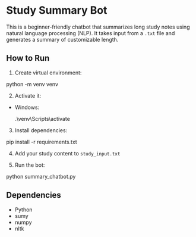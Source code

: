 # Study Summary Bot

This is a beginner-friendly chatbot that summarizes long study notes using natural language processing (NLP). It takes input from a `.txt` file and generates a summary of customizable length.

## How to Run

1. Create virtual environment:

python -m venv venv

2. Activate it:

- Windows:

  .\venv\Scripts\activate

3. Install dependencies:

pip install -r requirements.txt

4. Add your study content to `study_input.txt`

5. Run the bot:

python summary_chatbot.py

## Dependencies

- Python
- sumy
- numpy
- nltk
